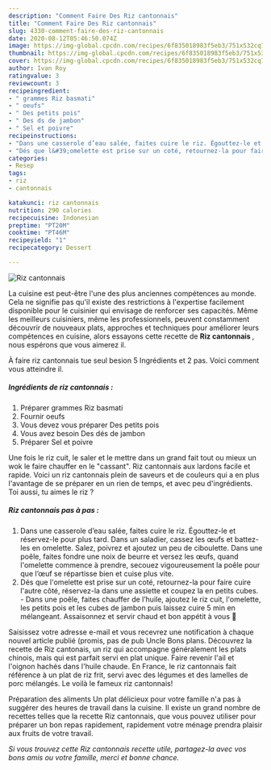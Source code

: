```yaml
---
description: "Comment Faire Des Riz cantonnais"
title: "Comment Faire Des Riz cantonnais"
slug: 4330-comment-faire-des-riz-cantonnais
date: 2020-08-12T05:46:50.074Z
image: https://img-global.cpcdn.com/recipes/6f835018983f5eb3/751x532cq70/riz-cantonnais-photo-principale-de-la-recette.jpg
thumbnail: https://img-global.cpcdn.com/recipes/6f835018983f5eb3/751x532cq70/riz-cantonnais-photo-principale-de-la-recette.jpg
cover: https://img-global.cpcdn.com/recipes/6f835018983f5eb3/751x532cq70/riz-cantonnais-photo-principale-de-la-recette.jpg
author: Ivan Roy
ratingvalue: 3
reviewcount: 3
recipeingredient:
- " grammes Riz basmati"
- " oeufs"
- " Des petits pois"
- " Des ds de jambon"
- " Sel et poivre"
recipeinstructions:
- "Dans une casserole d’eau salée, faites cuire le riz. Égouttez-le et réservez-le pour plus tard. Dans un saladier, cassez les œufs et battez-les en omelette. Salez, poivrez et ajoutez un peu de ciboulette. Dans une poêle, faites fondre une noix de beurre et versez les œufs, quand l&#39;omelette commence à prendre, secouez vigoureusement la poêle pour que l’œuf se répartisse bien et cuise plus vite."
- "Dés que l&#39;omelette est prise sur un coté, retournez-la pour faire cuire l&#39;autre côté, réservez-la dans une assiette et coupez la en petits cubes. Dans une poêle, faites chauffer de l’huile, ajoutez le riz cuit, l&#39;omelette, les petits pois et les cubes de jambon puis laissez cuire 5 min en mélangeant. Assaisonnez et servir chaud et bon appétit à vous 🥰"
categories:
- Resep
tags:
- riz
- cantonnais

katakunci: riz cantonnais 
nutrition: 290 calories
recipecuisine: Indonesian
preptime: "PT20M"
cooktime: "PT46M"
recipeyield: "1"
recipecategory: Dessert

---
```



![Riz cantonnais](https://img-global.cpcdn.com/recipes/6f835018983f5eb3/751x532cq70/riz-cantonnais-photo-principale-de-la-recette.jpg)

La cuisine est peut-être l'une des plus anciennes compétences au monde. Cela ne signifie pas qu'il existe des restrictions à l'expertise facilement disponible pour le cuisinier qui envisage de renforcer ses capacités. Même les meilleurs cuisiniers, même les professionnels, peuvent constamment découvrir de nouveaux plats, approches et techniques pour améliorer leurs compétences en cuisine, alors essayons cette recette de <strong> Riz cantonnais </strong>, nous espérons que vous aimerez il.

<!--inarticleads1-->

À faire riz cantonnais tue seul besion 5 Ingrédients et 2 pas. Voici comment vous atteindre il.

##### Ingrédients de riz cantonnais :

1. Préparer  grammes Riz basmati
1. Fournir  oeufs
1. Vous devez vous préparer  Des petits pois
1. Vous avez besoin  Des dés de jambon
1. Préparer  Sel et poivre


Une fois le riz cuit, le saler et le mettre dans un grand fait tout ou mieux un wok le faire chauffer en le &#34;cassant&#34;. Riz cantonnais aux lardons facile et rapide. Voici un riz cantonnais plein de saveurs et de couleurs qui a en plus l&#39;avantage de se préparer en un rien de temps, et avec peu d&#39;ingrédients. Toi aussi, tu aimes le riz ? 

<!--inarticleads2-->

##### Riz cantonnais pas à pas :

1. Dans une casserole d’eau salée, faites cuire le riz. Égouttez-le et réservez-le pour plus tard. Dans un saladier, cassez les œufs et battez-les en omelette. Salez, poivrez et ajoutez un peu de ciboulette. Dans une poêle, faites fondre une noix de beurre et versez les œufs, quand l&#39;omelette commence à prendre, secouez vigoureusement la poêle pour que l’œuf se répartisse bien et cuise plus vite.
1. Dés que l&#39;omelette est prise sur un coté, retournez-la pour faire cuire l&#39;autre côté, réservez-la dans une assiette et coupez la en petits cubes. - Dans une poêle, faites chauffer de l’huile, ajoutez le riz cuit, l&#39;omelette, les petits pois et les cubes de jambon puis laissez cuire 5 min en mélangeant. Assaisonnez et servir chaud et bon appétit à vous 🥰


Saisissez votre adresse e-mail et vous recevrez une notification à chaque nouvel article publié (promis, pas de pub Uncle Bons plans. Découvrez la recette de Riz cantonais, un riz qui accompagne généralement les plats chinois, mais qui est parfait servi en plat unique. Faire revenir l&#39;ail et l&#39;oignon hachés dans l&#39;huile chaude. En France, le riz cantonnais fait référence à un plat de riz frit, servi avec des légumes et des lamelles de porc mélangés. Le voilà le fameux riz cantonnais! 

<!--inarticleads1-->

<p>
Préparation des aliments Un plat délicieux pour votre famille n'a pas à suggérer des heures de travail dans la cuisine. Il existe un grand nombre de recettes telles que la recette Riz cantonnais, que vous pouvez utiliser pour préparer un bon repas rapidement, rapidement votre ménage prendra plaisir aux fruits de votre travail.
</p>

<p>
<i>Si vous trouvez cette Riz cantonnais recette utile, partagez-la avec vos bons amis ou votre famille, merci et bonne chance.</i>
</p>
